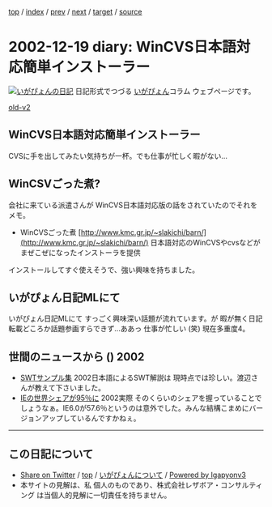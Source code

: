 [top](../index.html) 
 / [index](index.html) 
 / [prev](ig021217.html) 
 / [next](ig021220.html) 
 / [target](https://www.igapyon.jp/igapyon/diary/2002/ig021219.html) 
 / [source](https://github.com/igapyon/diary/blob/master/2002/ig021219.src.md) 

2002-12-19 diary: WinCVS日本語対応簡単インストーラー
=====================================================================================================
[![いがぴょんの日記](https://www.igapyon.jp/igapyon/diary/images/iga200306s.jpg "いがぴょん")](https://www.igapyon.jp/igapyon/diary/memo/memoigapyon.html) 日記形式でつづる [いがぴょん](https://www.igapyon.jp/igapyon/diary/memo/memoigapyon.html)コラム ウェブページです。

[old-v2](ig021219-orig.html)

## WinCVS日本語対応簡単インストーラー

CVSに手を出してみたい気持ちが一杯。でも仕事が忙しく暇がない…


## WinCSVごった煮?

会社に来ている派遣さんが WinCVS日本語対応版の話をされていたのでそれをメモ。

* WinCVSごった煮
  [http://www.kmc.gr.jp/~slakichi/barn/](http://www.kmc.gr.jp/~slakichi/barn/)
  日本語対応のWinCVSやcvsなどがまぜこぜになったインストーラを提供

インストールしてすぐ使えそうで、強い興味を持ちました。

## いがぴょん日記MLにて

いがぴょん日記MLにて すっごく興味深い話題が流れています。が 暇が無く日記転載どころか話題参画すらできず…ああっ 仕事が忙しい (笑) 現在多重度4。

## 世間のニュースから () 2002

* [SWTサンプル集](http://www3.vis.ne.jp/~asaki/java/eclipse/swt.html)  2002日本語によるSWT解説は 現時点では珍しい。渡辺さんが教えて下さいました。
* [IEの世界シェアが95％に](http://www.zdnet.co.jp/news/0212/17/nebt_15.html)  2002実際 そのくらいのシェアを握っていることでしょうなぁ。IE6.0が57.6％というのは意外でした。みんな結構こまめにバージョンアップしているんですかねぇ。


----------------------------------------------------------------------------------------------------

## この日記について

* [Share on Twitter](https://twitter.com/intent/tweet?hashtags=igapyon%2Cdiary%2C%E3%81%84%E3%81%8C%E3%81%B4%E3%82%87%E3%82%93&text=WinCVS%E6%97%A5%E6%9C%AC%E8%AA%9E%E5%AF%BE%E5%BF%9C%E7%B0%A1%E5%8D%98%E3%82%A4%E3%83%B3%E3%82%B9%E3%83%88%E3%83%BC%E3%83%A9%E3%83%BC&url=https%3A%2F%2Fwww.igapyon.jp%2Figapyon%2Fdiary%2F2002%2Fig021219.html) / [top](../index.html) / [いがぴょんについて](https://www.igapyon.jp/igapyon/diary/memo/memoigapyon.html) / [Powered by Igapyonv3](https://github.com/igapyon/igapyonv3)
* 本サイトの見解は、私 個人のものであり、株式会社レザボア・コンサルティング は当個人的見解に一切責任を持ちません。 
